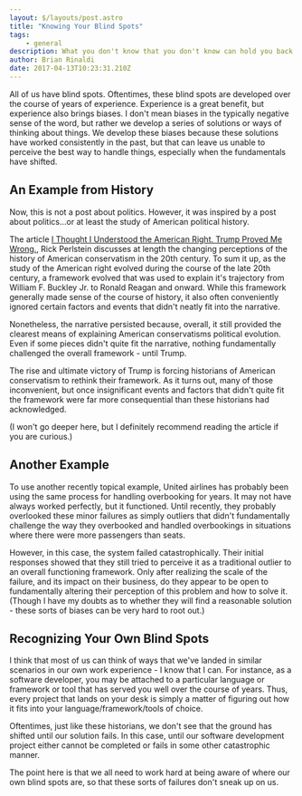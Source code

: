 ```yaml
---
layout: $/layouts/post.astro
title: "Knowing Your Blind Spots"
tags:
    - general
description: What you don't know that you don't know can hold you back.
author: Brian Rinaldi
date: 2017-04-13T10:23:31.210Z
---
```


All of us have blind spots. Oftentimes, these blind spots are developed over the course of years of experience. Experience is a great benefit, but experience also brings biases. I don't mean biases in the typically negative sense of the word, but rather we develop a series of solutions or ways of thinking about things. We develop these biases because these solutions have worked consistently in the past, but that can leave us unable to perceive the best way to handle things, especially when the fundamentals have shifted.

## An Example from History

Now, this is not a post about politics. However, it was inspired by a post about politics...or at least the study of American political history.

The article [I Thought I Understood the American Right. Trump Proved Me Wrong.](https://www.nytimes.com/2017/04/11/magazine/i-thought-i-understood-the-american-right-trump-proved-me-wrong.html?_r=0), Rick Perlstein discusses at length the changing perceptions of the history of American conservatism in the 20th century. To sum it up, as the study of the American right evolved during the course of the late 20th century, a framework evolved that was used to explain it's trajectory from William F. Buckley Jr. to Ronald Reagan and onward. While this framework generally made sense of the course of history, it also often conveniently ignored certain factors and events that didn't neatly fit into the narrative.

Nonetheless, the narrative persisted because, overall, it still provided the clearest means of explaining American conservatisms political evolution. Even if some pieces didn't quite fit the narrative, nothing fundamentally challenged the overall framework - until Trump.

The rise and ultimate victory of Trump is forcing historians of American conservatism to rethink their framework. As it turns out, many of those inconvenient, but once insignificant events and factors that didn't quite fit the framework were far more consequential than these historians had acknowledged.

(I won't go deeper here, but I definitely recommend reading the article if you are curious.)

## Another Example

To use another recently topical example, United airlines has probably been using the same process for handling overbooking for years. It may not have always worked perfectly, but it functioned. Until recently, they probably overlooked these minor failures as simply outliers that didn't fundamentally challenge the way they overbooked and handled overbookings in situations where there were more passengers than seats.

However, in this case, the system failed catastrophically. Their initial responses showed that they still tried to perceive it as a traditional outlier to an overall functioning framework. Only after realizing the scale of the failure, and its impact on their business, do they appear to be open to fundamentally altering their perception of this problem and how to solve it. (Though I have my doubts as to whether they will find a reasonable solution - these sorts of biases can be very hard to root out.)

## Recognizing Your Own Blind Spots

I think that most of us can think of ways that we've landed in similar scenarios in our own work experience - I know that I can. For instance, as a software developer, you may be attached to a particular language or framework or tool that has served you well over the course of years. Thus, every project that lands on your desk is simply a matter of figuring out how it fits into your language/framework/tools of choice.

Oftentimes, just like these historians, we don't see that the ground has shifted until our solution fails. In this case, until our software development project either cannot be completed or fails in some other catastrophic manner.

The point here is that we all need to work hard at being aware of where our own blind spots are, so that these sorts of failures don't sneak up on us.